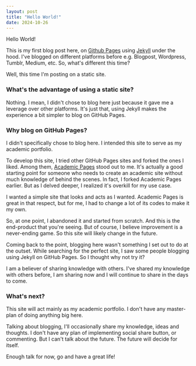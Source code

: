 ```yaml
---
layout: post
title: "Hello World!"
date: 2024-10-26
---
```


Hello World!

This is my first blog post here, on [Github Pages](https://pages.github.com/) using [Jekyll](https://jekyllrb.com/) under the hood. I've blogged on different platforms before e.g. Blogpost, Wordpress, Tumblr, Medium, etc. So, what's different this time? 

Well, this time I'm posting on a static site. 

### What's the advantage of using a static site?

Nothing. I mean, I didn't chose to blog here just because it gave me a leverage over other platforms. It's just that, using Jekyll makes the experience a bit simpler to blog on GitHub Pages.

### Why blog on GitHub Pages?

I didn't specifically chose to blog here. I intended this site to serve as my academic portfolio. 

To develop this site, I tried other GitHub Pages sites and forked the ones I liked. Among them, [Academic Pages](https://academicpages.github.io/) stood out to me. It's actually a good starting point for someone who needs to create an academic site without much knowledge of behind the scenes. In fact, I forked Academic Pages earlier. But as I delved deeper, I realized it's overkill for my use case. 

I wanted a simple site that looks and acts as I wanted. Academic Pages is great in that respect, but for me, I had to change a lot of its codes to make it my own. 

So, at one point, I abandoned it and started from scratch. And this is the end-product that you're seeing. But of course, I believe improvement is a never-ending game. So this site will likely change in the future.

Coming back to the point, blogging here wasn't something I set out to do at the outset. While searching for the perfect site, I saw some people blogging using Jekyll on GitHub Pages. So I thought why not try it? 

I am a believer of sharing knowledge with others. I've shared my knowledge with others before, I am sharing now and I will continue to share in the days to come.

### What's next?

This site will act mainly as my academic portfolio. I don't have any master-plan of doing anything big here. 

Talking about blogging, I'll occasionally share my knowledge, ideas and thoughts. I don't have any plan of implementing social share button, or commenting. But I can't talk about the future. The future will decide for itself.

Enough talk for now, go and have a great life!